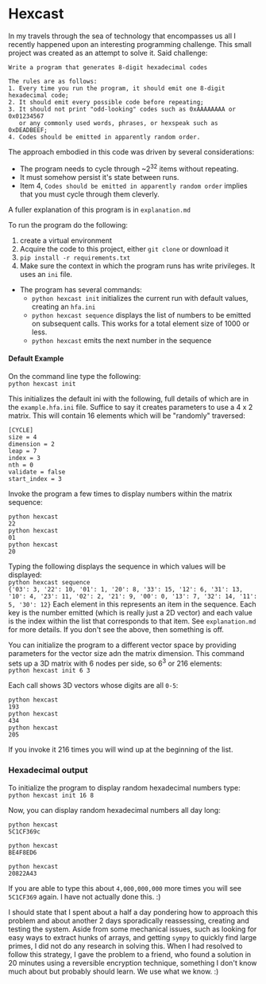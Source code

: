 # Hexcast
In my travels through the sea of technology that encompasses us all I recently happened upon an interesting programming challenge. This small project was created as an attempt to solve it. Said challenge: 


```
Write a program that generates 8-digit hexadecimal codes

The rules are as follows:
1. Every time you run the program, it should emit one 8-digit hexadecimal code;
2. It should emit every possible code before repeating;
3. It should not print "odd-looking" codes such as 0xAAAAAAAA or 0x01234567 
   or any commonly used words, phrases, or hexspeak such as 0xDEADBEEF;
4. Codes should be emitted in apparently random order.
```

The approach embodied in this code was driven by several considerations:
* The program needs to cycle through ~2<sup>32</sup> items without repeating.
* It must somehow persist it's state between runs.
* Item 4, `Codes should be emitted in apparently random order` implies that you must cycle through them cleverly.

A fuller explanation of this program is in `explanation.md`

To run the program do the following:
1. create a virtual environment
2. Acquire the code to this project, either `git clone` or download it
3. `pip install -r requirements.txt`
4. Make sure the context in which the program runs has write privileges. It uses an `ini` file.

* The program has several commands:
  * `python hexcast init` initializes the current run with default values, creating an `hfa.ini`
  * `python hexcast sequence` displays the list of numbers to be emitted on subsequent calls. This works for a total element size of 1000 or less.
  * `python hexcast` emits the next number in the sequence

#### Default Example
On the command line type the following:<br>
`python hexcast init`<br>

This initializes the default ini with the following, full details of which are in the `example.hfa.ini` file. Suffice to say it creates parameters to use a 4 x 2 matrix. This will contain 16 elements which will be "randomly" traversed:
```
[CYCLE]
size = 4
dimension = 2
leap = 7
index = 3
nth = 0
validate = false
start_index = 3
```
Invoke the program a few times to display numbers within the matrix sequence:
```
python hexcast
22
python hexcast
01
python hexcast
20
```
Typing the following displays the sequence in which values will be displayed:<br>
`python hexcast sequence`<br>
`{'03': 3, '22': 10, '01': 1, '20': 8, '33': 15, '12': 6, '31': 13, '10': 4, '23': 11, '02': 2, '21': 9, '00': 0, '13': 7, '32': 14, '11': 5, '30': 12}`
Each element in this represents an item in the sequence. Each key is the number emitted (which is really just a 2D vector) and each value is the index within the list that corresponds to that item. See `explanation.md` for more details. If you don't see the above, then something is off.


You can initialize the program to a different vector space by providing parameters for the vector size adn the matrix dimension. This command sets up a 3D matrix with 6 nodes per side, so 6<sup>3</sup> or 216 elements:<br>
`python hexcast init 6 3`

Each call shows 3D vectors whose digits are all `0-5`:<br>
```
python hexcast
193
python hexcast
434
python hexcast
205
```
If you invoke it 216 times you will wind up at the beginning of the list.

### Hexadecimal output
To initialize the program to display random hexadecimal numbers type:<br>
`python hexcast init 16 8`

Now, you can display random hexadecimal numbers all day long:<br>
```
python hexcast
5C1CF369c

python hexcast
BE4F8ED6

python hexcast
20822A43
```
If you are able to type this about `4,000,000,000` more times you will see `5C1CF369` again. I have not actually done this. :)


I should state that I spent about a half a day pondering how to approach this problem 
and about another 2 days sporadically reassessing, creating and testing the system. Aside from some mechanical issues, 
such as looking for easy ways to extract hunks of arrays, and getting `sympy` to quickly find large primes,
I did not do any research in solving this. When I had resolved to follow this strategy, I gave the problem to a friend, 
who found a solution in 20 minutes using a reversible encryption technique, something I don't know much about but probably should learn.
We use what we know. :)
